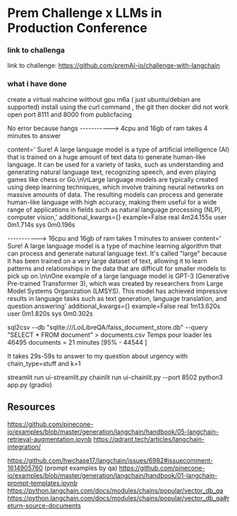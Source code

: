 # Prem Challenge x LLMs in Production Conference

### link to challenga 
link to challenge: https://github.com/premAI-io/challenge-with-langchain

### what i have done
create a virtual mahcine wiithout gpu m6a ( just ubuntu/debian are supported)
install using the curl command , the git then docker did not work
open port 8111 and 8000 from publicfacing

No error because hangs
-----------> 4cpu and 16gb of ram takes 4 minutes to answer

content=' Sure! A large language model is a type of artificial intelligence (AI) that is trained on a huge amount of text data to generate human-like language. It can be used for a variety of tasks, such as understanding and generating natural language text, recognizing speech, and even playing games like chess or Go.\n\nLarge language models are typically created using deep learning techniques, which involve training neural networks on massive amounts of data. The resulting models can process and generate human-like language with high accuracy, making them useful for a wide range of applications in fields such as natural language processing (NLP), computer vision,' additional_kwargs={} example=False
real    4m24.155s
user    0m1.714s
sys     0m0.196s

-----------> 16cpu and 16gb of ram takes 1 minutes to answer
content=' Sure! A large language model is a type of machine learning algorithm that can process and generate natural language text. It\'s called "large" because it has been trained on a very large dataset of text, allowing it to learn patterns and relationships in the data that are difficult for smaller models to pick up on.\n\nOne example of a large language model is GPT-3 (Generative Pre-trained Transformer 3), which was created by researchers from Large Model Systems Organization (LMSYS). This model has achieved impressive results in language tasks such as text generation, language translation, and question answering' additional_kwargs={} example=False
real    1m13.620s
user    0m1.820s
sys     0m0.302s


sql2csv --db "sqlite:///LoiLibreQA/faiss_document_store.db" --query "SELECT * FROM document" > documents.csv
Temps pour loader les 46495 documents = 21 minutes [95% - 44544 ]

It takes 29s-59s to answer to my question about urgency with chain_type=stuff and k=1


streamlit run ui-streamlit.py
chainlit run ui-chainlit.py --port 8502
python3 app.py (gradio)

## Resources
https://github.com/pinecone-io/examples/blob/master/generation/langchain/handbook/05-langchain-retrieval-augmentation.ipynb
https://qdrant.tech/articles/langchain-integration/

https://github.com/hwchase17/langchain/issues/6982#issuecomment-1614905760 (prompt examples by qa)
https://github.com/pinecone-io/examples/blob/master/generation/langchain/handbook/01-langchain-prompt-templates.ipynb
https://python.langchain.com/docs/modules/chains/popular/vector_db_qa
https://python.langchain.com/docs/modules/chains/popular/vector_db_qa#return-source-documents
